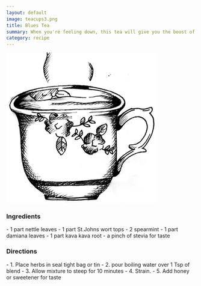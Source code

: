 ```yaml
---
layout: default
image: teacups3.png
title: Blues Tea
summary: When you're feeling down, this tea will give you the boost of energy you need
category: recipe
---
```

<img src="/img/teacups3.png" class="img-resize">

<h3 class="recipe-center">Ingredients</h3>
- 1 part nettle leaves
- 1 part St.Johns wort tops
- 2 spearmint
- 1 part damiana leaves
- 1 part kava kava root
- a pinch of stevia for taste

<h3 class="recipe-center">Directions</h3>
- 1. Place herbs in seal tight bag or tin
- 2. pour boiling water over 1 Tsp of blend
- 3. Allow mixture to steep for 10 minutes
- 4. Strain.
- 5. Add honey or sweetener for taste
